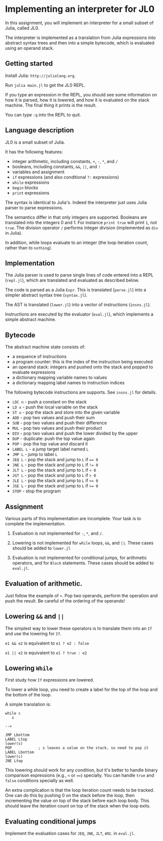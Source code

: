 # Implementing an interpreter for JL0

In this assignment, you will implement an interpreter for a small subset of Julia, called JL0.

The interpreter is implemented as a translation from Julia expressions into abstract syntax trees
and then into a simple bytecode, which is evaluated using an operand stack.

## Getting started

Install Julia: `http://julialang.org`.

Run `julia main.jl` to get the JL0 REPL.

If you type an expression in the REPL, you should see some information on how it is parsed,
how it is lowered, and how it is evaluated on the stack machine.
The final thing it prints is the result.

You can type `:q` into the REPL to quit.

## Language description

JL0 is a small subset of Julia.

It has the following features:

- integer arithmetic, including constants, `+`, `-`, `*`, and `/`
- booleans, including constants, `&&`, `||`, and `!`
- variables and assignment
- `if` expressions (and also conditional `?:` expressions)
- `while` expressions
- `begin` blocks
- `print` expressions

The syntax is identical to Julia's. Indeed the interpreter just uses Julia
parser to parse expressions.

The semantics differ in that only integers are supported. Booleans are
translated into the integers 0 and 1.  For instance `print true` will print `1`,
not `true`. The division operator `/` performs integer division (implemented as
`div` in Julia).

In addition, while loops evaluate to an integer (the loop iteration count, rather than to `nothing`).

## Implementation

The Julia parser is used to parse single lines of code entered into a REPL
(`repl.jl`), which are translated and evaluated as described below.

The code is parsed as a Julia `Expr`. This is translated (`parse.jl`) into a
simpler abstract syntax tree (`syntax.jl`).

The AST is translated (`lower.jl`) into a vector of instructions (`insns.jl`).

Instructions are executed by the evaluator (`eval.jl`), which implements a
simple abstract machine.

## Bytecode

The abstract machine state consists of:

- a sequence of instructions
- a program counter: this is the index of the instruction being executed
- an operand stack: integers and pushed onto the stack and popped to evaluate expressions
- a dictionary mapping variable names to values
- a dictionary mapping label names to instruction indices

The following bytecode instructions are supports. See `insns.jl` for details.

- `LDC n` - push a constant on the stack
- `LD x` - push the local variable on the stack
- `ST x` - pop the stack and store into the given variable
- `ADD` - pop two values and push their sum
- `SUB` - pop two values and push their difference
- `MUL` - pop two values and push their product
- `DIV` - pop two values and push the lower divided by the upper
- `DUP` - duplicate: push the top value again
- `POP` - pop the top value and discard it
- `LABEL L` - a jump target label named `L`
- `JMP L` - jump to label `L`
- `JEQ L` - pop the stack and jump to `L` if `== 0`
- `JNE L` - pop the stack and jump to `L` if `!= 0`
- `JLT L` - pop the stack and jump to `L` if `< 0`
- `JGT L` - pop the stack and jump to `L` if `> 0`
- `JLE L` - pop the stack and jump to `L` if `<= 0`
- `JGE L` - pop the stack and jump to `L` if `>= 0`
- `STOP` - stop the program

## Assignment

Various parts of this implementation are incomplete. Your task is to complete
the implementation.

1. Evaluation is not implemented for `-`, `*`, and `/`.

2. Lowering is not implemented for `while` loops, `&&`, and `||`. These cases should be added to `lower.jl`

3. Evaluation is not implemented for conditional jumps, for arithmetic operators, and for `Block` statements.
These cases should be added to `eval.jl`.

## Evaluation of arithmetic.

Just follow the example of `+`. Pop two operands, perform the operation and push the result.
Be careful of the ordering of the operands!

## Lowering `&&` and `||`

The simplest way to lower these operators is to translate them into an `If` and use the lowering for `If`.

`e1 && e2` is equivalent to `e1 ? e2 : false`

`e1 || e2` is equivalent to `e1 ? true : e2`

## Lowering `While`

First study how `If` expressions are lowered.

To lower a while loop, you need to create a label for the top of the loop and the bottom of the loop.

A simple translation is:

    while c
       s

    -->

    JMP Lbottom
    LABEL Ltop
    lower(s)
    POP            ; s leaves a value on the stack, so need to pop it
    LABEL Lbottom
    lower(c)
    JNE Ltop

This lowering should work for any condition, but it's better to handle binary comparison expressions (e.g., `<` or `==`) specially.
You can handle `true` and `false` conditions specially as well.

An extra complication is that the loop iteration count needs to be tracked.
One can do this by pushing 0 on the stack before the loop, then incrementing the value on top of the stack
before each loop body. This should leave the iteration count on top of the stack when the loop exits.

## Evaluating conditional jumps

Implement the evaluation cases for `JEQ`, `JNE`, `JLT`, etc. in `eval.jl`.
